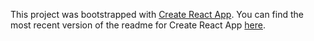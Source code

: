 This project was bootstrapped with [Create React App](https://github.com/facebookincubator/create-react-app).
You can find the most recent version of the readme for Create React App [here](https://github.com/facebookincubator/create-react-app/blob/master/packages/react-scripts/template/README.md).
